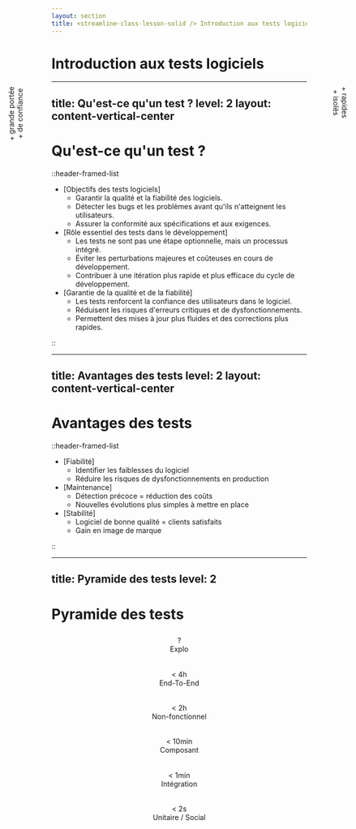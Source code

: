 ```yaml
---
layout: section
title: <streamline-class-lesson-solid /> Introduction aux tests logiciels
---
```


# Introduction aux tests logiciels

---
title: Qu'est-ce qu'un test ?
level: 2
layout: content-vertical-center
---

# Qu'est-ce qu'un test ?

::header-framed-list

- [Objectifs des tests logiciels]
    - Garantir la qualité et la fiabilité des logiciels.
    - Détecter les bugs et les problèmes avant qu'ils n'atteignent les utilisateurs.
    - Assurer la conformité aux spécifications et aux exigences.
- [Rôle essentiel des tests dans le développement]
    - Les tests ne sont pas une étape optionnelle, mais un processus intégré.
    - Éviter les perturbations majeures et coûteuses en cours de développement.
    - Contribuer à une itération plus rapide et plus efficace du cycle de développement.
- [Garantie de la qualité et de la fiabilité]
    - Les tests renforcent la confiance des utilisateurs dans le logiciel.
    - Réduisent les risques d'erreurs critiques et de dysfonctionnements.
    - Permettent des mises à jour plus fluides et des corrections plus rapides.

::

---
title: Avantages des tests
level: 2
layout: content-vertical-center
---

# Avantages des tests

::header-framed-list

- [Fiabilité]
    - Identifier les faiblesses du logiciel
    - Réduire les risques de dysfonctionnements en production
- [Maintenance]
    - Détection précoce = réduction des coûts
    - Nouvelles évolutions plus simples à mettre en place
- [Stabilité]
    - Logiciel de bonne qualité = clients satisfaits
    - Gain en image de marque

::

---
title: Pyramide des tests
level: 2
---

# Pyramide des tests

<div class="vertical-text-left">+ grande portée <br/>+ de confiance</div>
<div class="vertical-text-right">+ rapides <br/>+ isolés</div>

<Arrow x1="200" y1="495" x2="200" y2="96" />
<Arrow x1="775" y1="96" x2="775" y2="495" />

<div class="center">
    <div class="pyramid">
      <div class="pyramid__section"><div>?</div><div>Explo</div></div>
      <div class="pyramid__section"><div>< 4h</div><div>End-To-End</div></div>
      <div class="pyramid__section"><div>< 2h</div><div>Non-fonctionnel</div></div>
      <div class="pyramid__section"><div>< 10min</div><div>Composant</div></div>
      <div class="pyramid__section"><div>< 1min</div><div>Intégration</div></div>
      <div class="pyramid__section"><div>< 2s</div><div>Unitaire / Social</div></div>
    </div>
</div>

<style>
    .vertical-text-left {
        position: absolute;
        top: 225px;
        left: 140px;
        writing-mode: vertical-rl;
        text-orientation: mixed;
        transform: rotate(180deg);
        text-align: center;
    }

    .vertical-text-right {
        position: absolute;
        top: 225px;
        right: 145px;
        writing-mode: vertical-rl;
        text-orientation: mixed;
        text-align: center;
    }

    .center {
        display: flex;
        justify-content: center;
        align-items: center;
    }
    .pyramid {
      width: 500px;
      display: flex;
      flex-direction: column;
      height: 400px;
      -webkit-clip-path: polygon(50% 0, 100% 100%, 0 100%);
      clip-path: polygon(50% 0, 100% 100%, 0 100%);
        text-align: center;
    }


    .pyramid__section {
      flex: 1 1 100%;
      padding-top: 6px;
      margin-bottom: 2px;
    }

    .pyramid__section:nth-of-type(1) {
      padding-top: 8px;
      background-color: var(--slidev-theme-primary);
    }

    .pyramid__section:nth-of-type(2) {
      background-color: var(--slidev-theme-variant1);
    }

    .pyramid__section:nth-of-type(3) {
      background-color: var(--slidev-theme-variant2);
    }

    .pyramid__section:nth-of-type(4) {
      background-color: var(--slidev-theme-variant3);
    }

    .pyramid__section:nth-of-type(5) {
      background-color: var(--slidev-theme-variant4);
    }

    .pyramid__section:nth-of-type(6) {
      background-color: var(--slidev-theme-variant5);
    }

</style>